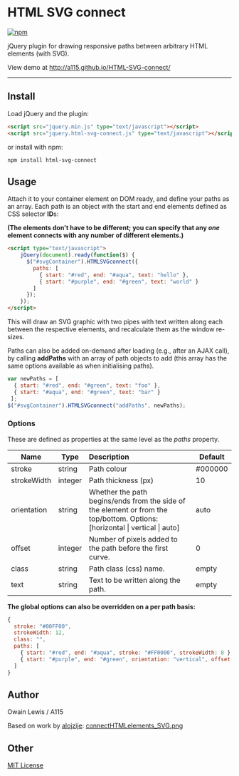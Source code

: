 # HTML SVG connect
[![npm](https://img.shields.io/npm/v/html-svg-connect.svg?maxAge=2592000)](https://www.npmjs.com/package/html-svg-connect)

jQuery plugin for drawing responsive paths between arbitrary HTML elements (with SVG).

View demo at http://a115.github.io/HTML-SVG-connect/

---

## Install
Load jQuery and the plugin:
```html
<script src="jquery.min.js" type="text/javascript"></script>
<script src="jquery.html-svg-connect.js" type="text/javascript"></script>
```
or install with npm:
```
npm install html-svg-connect
```

## Usage

Attach it to your container element on DOM ready, and define your paths as an array. Each path is an object with the start and end elements defined as CSS selector **ID**s:

**(The elements don't have to be different; you can specify that any *one* element connects with any number of different elements.)**
```html
<script type="text/javascript">
    jQuery(document).ready(function($) {
      $("#svgContainer").HTMLSVGconnect({
        paths: [
          { start: "#red", end: "#aqua", text: "hello" },
          { start: "#purple", end: "#green", text: "world" }
        ]
      });
    });
</script>
```

This will draw an SVG graphic with two pipes with text written along each between the respective elements, and recalculate them as the window re-sizes.

Paths can also be added on-demand after loading (e.g., after an AJAX call), by calling **addPaths** with an array of path objects to add (this array has the same options available as when initialising paths).

```javascript
var newPaths = [
  { start: "#red", end: "#green", text: "foo" }, 
  { start: "#aqua", end: "#green", text: "bar" }
 ];
$("#svgContainer").HTMLSVGconnect("addPaths", newPaths);
```

### Options

These are defined as properties at the same level as the *paths* property.

| Name          | Type  | Description  | Default |
| ------------- | ----- | :------------ | ------- |
| stroke | string | Path colour | #000000 |
| strokeWidth | integer | Path thickness (px) | 10 |
| orientation | string | Whether the path begins/ends from the side of the element or from the top/bottom. Options: [horizontal &#124; vertical &#124; auto] | auto |
| offset | integer | Number of pixels added to the path before the first curve. | 0 |
| class | string | Path class (css) name. | empty |
| text | string | Text to be written along the path. | empty |

**The global options can also be overridden on a per path basis:**

```js
{
  stroke: "#00FF00",
  strokeWidth: 12,
  class: "",
  paths: [
    { start: "#red", end: "#aqua", stroke: "#FF0000", strokeWidth: 8 },
    { start: "#purple", end: "#green", orientation: "vertical", offset: 20, class: "dashed-blue" }
  ]
}
```

## Author

Owain Lewis / A115

Based on work by [alojzije](https://github.com/alojzije): [connectHTMLelements_SVG.png](https://gist.github.com/alojzije/11127839)

## Other

[MIT License](http://www.opensource.org/licenses/mit-license.php)
